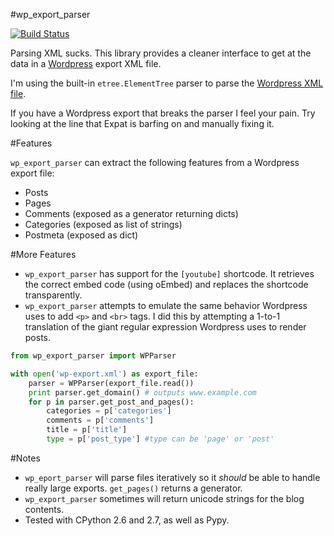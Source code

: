 #wp_export_parser

[![Build Status](https://secure.travis-ci.org/RealGeeks/wp_export_parser.png?branch=master)](http://travis-ci.org/RealGeeks/wp_export_parser)

Parsing XML sucks.  This library provides a cleaner interface to get at the data in a [Wordpress](http://wordpress.org) export XML file.  

I'm using the built-in `etree.ElementTree` parser to parse the [Wordpress XML file](http://en.blog.wordpress.com/2006/06/12/xml-import-export/).

If you have a Wordpress export that breaks the parser I feel your pain.  Try looking at the line that Expat is barfing on and manually fixing it.

#Features

`wp_export_parser` can extract the following features from a Wordpress export file:

 * Posts
 * Pages
 * Comments (exposed as a generator returning dicts)
 * Categories (exposed as list of strings)
 * Postmeta (exposed as dict)

#More Features
 * `wp_export_parser` has support for the `[youtube]` shortcode.  It retrieves the correct embed code (using oEmbed) and replaces the shortcode transparently.
 * `wp_export_parser` attempts to emulate the same behavior Wordpress uses to add `<p>` and `<br>` tags.  I did this by attempting a 1-to-1 translation of the giant regular expression Wordpress uses to render posts.

```python
from wp_export_parser import WPParser

with open('wp-export.xml') as export_file:
    parser = WPParser(export_file.read())
    print parser.get_domain() # outputs www.example.com
    for p in parser.get_post_and_pages():
        categories = p['categories']
        comments = p['comments']
        title = p['title']
        type = p['post_type'] #type can be 'page' or 'post'
```

#Notes
 * `wp_eport_parser` will parse files iteratively so it *should* be able to handle really large exports.  `get_pages()` returns a generator.
 * `wp_export_parser` sometimes will return unicode strings for the blog contents.
 * Tested with CPython 2.6 and 2.7, as well as Pypy.
